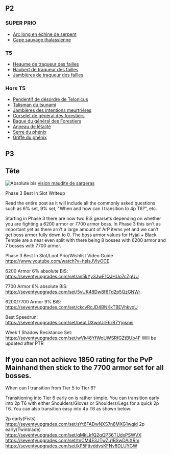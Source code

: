 ## P2

### SUPER PRIO
- [Arc long en échine de serpent](https://fr.tbc.wowhead.com/item=30105/arc-long-en-%C3%A9chine-de-serpent)
- [Cape sauvage thalassienne](https://fr.tbc.wowhead.com/item=29994/cape-sauvage-thalassienne)


### T5
- [Heaume de traqueur des failles](https://tbc.wowhead.com/item=30141/rift-stalker-helm)
- [Haubert de traqueur des failles](https://fr.tbc.wowhead.com/item=30139/haubert-de-traqueur-des-failles)
- [Jambières de traqueur des failles](https://fr.tbc.wowhead.com/item=30142/jambi%C3%A8res-de-traqueur-des-failles)

### Hors T5
- [Pendentif de désordre de Telonicus](https://fr.tbc.wowhead.com/item=30017/pendentif-de-d%C3%A9sordre-de-telonicus)
- [Talisman du tsunami](https://fr.tbc.wowhead.com/item=30627/talisman-du-tsunami)
- [Jambières des intentions meurtrières](https://fr.tbc.wowhead.com/item=29995/jambi%C3%A8res-des-intentions-meurtri%C3%A8res)
- [Corselet de général des forestiers](https://fr.tbc.wowhead.com/item=30054/corselet-de-g%C3%A9n%C3%A9ral-des-forestiers)
- [Bague du général des Forestiers](https://fr.tbc.wowhead.com/item=29997/bague-du-g%C3%A9n%C3%A9ral-des-forestiers)
- [Anneau de létalité](https://fr.tbc.wowhead.com/item=30052/anneau-de-l%C3%A9talit%C3%A9)
- [Serre du phénix](https://fr.tbc.wowhead.com/item=32944/serre-du-ph%C3%A9nix)
- [Griffe du phénix](https://fr.tbc.wowhead.com/item=29948/griffe-du-ph%C3%A9nix)


## P3 
## Tête
![Absolute bis](https://wow.zamimg.com/images/wow/icons/large/inv_misc_bandana_03.jpg "Absolute bis")
[vision maudite de sargeras](https://fr.tbc.wowhead.com/item=32235/vision-maudite-de-sargeras)


Phase 3 Best In Slot Writeup 

Read the entire post as it will include all the commonly asked questions such as 6% set, 9% set, "When and how can I transition to 4p T6?", etc.

Starting in Phase 3 there are now two BiS gearsets depending on whether you are fighting a 6200 armor or 7700 armor boss. In Phase 3 this isn't as important yet as there arn't a large amount of ArP items yet and we can't get boss armor fully down to 0. The boss armor values for Hyjal + Black Temple are a near even split with there being 8 bosses with 6200 armor and 7 bosses with 7700 armor. 

Phase 3 Best In Slot/Loot Prio/Wishlist Video Guide
https://www.youtube.com/watch?v=hsIsJVIyOCE

6200 Armor 6% absolute BiS: https://seventyupgrades.com/set/an5kYy3JwF1QJHUo7cZgUU

7700 Armor 6% absolute BiS: https://seventyupgrades.com/set/5vUK48Dw8f6Td2p5QzGNWr

6200/7700 Armor 9% BiS: https://seventyupgrades.com/set/ckcvRcJD4BNKkTBEVhkvoU

Best Speedrun: https://seventyupgrades.com/set/beuLDXwnUrE6rB7Yjgsnei

Week 1 Shadow Resistance Set: https://seventyupgrades.com/set/wVk48YfWoUWSRfGZtBUb4F Will be updated after PTR

If you can not achieve 1850 rating for the PvP Mainhand then stick to the 7700 armor set for all bosses. 
----------------------------------------------------------------------------------------------------------------------
When can I transition from Tier 5 to Tier 6?

Transitioning into Tier 6 early on is rather simple. You can transition early into 2p T6 with either Shoulders/Gloves or Shoulders/Legs for a quick 2p T6. You can also transition easy into 4p T6 as shown below:

2p early(Fists) https://seventyupgrades.com/set/sYt6FADwNXS7n8MXG1wqid
2p early(Twinblade) https://seventyupgrades.com/set/qMkLkfQ2qQP36TUdxPSWVX
 https://seventyupgrades.com/set/tnCM4E3JTwZu1BSwDAiXRm
 https://seventyupgrades.com/set/kP5FjtvddvsKFNv6DLUYGW 

